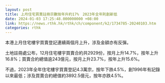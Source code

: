 ```yaml
---
layout: post
title: 上月住宅買賣註冊宗數按年升約17%　2023年全年則創新低
date: 2024-01-03 17:25:48.000000000 +08:00
link: https://news.rthk.hk/rthk/ch/component/k2/1734785-20240103.htm
categories: rthk
---
```


本港上月住宅樓宇買賣登記連續兩個月上升，涉及金額亦有反彈。

土地註冊處公布，12月住宅樓宇買賣合約共2929份，按月上升14.7%，按年上升16.8%；買賣合約總值逾243億元，按月上升23.7%，按年上升15.6%。

不過，2023年全年住宅樓宇買賣登記4.3萬宗，按年下跌4.5%，創1996年有記錄以來最低；涉及買賣合約總值約3892.5億元，按年亦跌4.5%。
